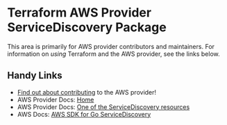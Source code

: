 # Terraform AWS Provider ServiceDiscovery Package

This area is primarily for AWS provider contributors and maintainers. For information on _using_ Terraform and the AWS provider, see the links below.


## Handy Links

* [Find out about contributing](https://hashicorp.github.io/terraform-provider-aws/#contribute) to the AWS provider!
* AWS Provider Docs: [Home](https://registry.terraform.io/providers/hashicorp/aws/latest/docs)
* AWS Provider Docs: [One of the ServiceDiscovery resources](https://registry.terraform.io/providers/hashicorp/aws/latest/docs/resources/service_discovery_instance)
* AWS Docs: [AWS SDK for Go ServiceDiscovery](https://docs.aws.amazon.com/sdk-for-go/api/service/servicediscovery/)
